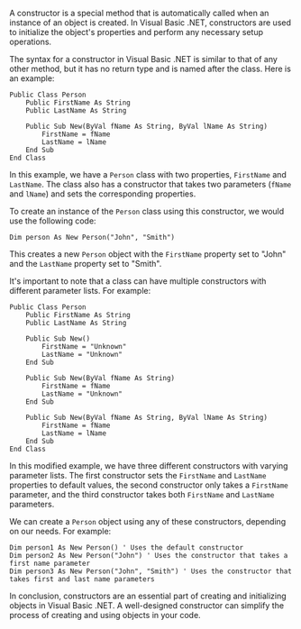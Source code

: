 A constructor is a special method that is automatically called when an instance of an object is created. In Visual Basic .NET, constructors are used to initialize the object's properties and perform any necessary setup operations.

The syntax for a constructor in Visual Basic .NET is similar to that of any other method, but it has no return type and is named after the class. Here is an example:

```
Public Class Person
    Public FirstName As String
    Public LastName As String

    Public Sub New(ByVal fName As String, ByVal lName As String)
        FirstName = fName
        LastName = lName
    End Sub
End Class
```

In this example, we have a `Person` class with two properties, `FirstName` and `LastName`. The class also has a constructor that takes two parameters (`fName` and `lName`) and sets the corresponding properties.

To create an instance of the `Person` class using this constructor, we would use the following code:

```
Dim person As New Person("John", "Smith")
```

This creates a new `Person` object with the `FirstName` property set to "John" and the `LastName` property set to "Smith".

It's important to note that a class can have multiple constructors with different parameter lists. For example:

```
Public Class Person
    Public FirstName As String
    Public LastName As String

    Public Sub New()
        FirstName = "Unknown"
        LastName = "Unknown"
    End Sub

    Public Sub New(ByVal fName As String)
        FirstName = fName
        LastName = "Unknown"
    End Sub

    Public Sub New(ByVal fName As String, ByVal lName As String)
        FirstName = fName
        LastName = lName
    End Sub
End Class
```

In this modified example, we have three different constructors with varying parameter lists. The first constructor sets the `FirstName` and `LastName` properties to default values, the second constructor only takes a `FirstName` parameter, and the third constructor takes both `FirstName` and `LastName` parameters.

We can create a `Person` object using any of these constructors, depending on our needs. For example:

```
Dim person1 As New Person() ' Uses the default constructor
Dim person2 As New Person("John") ' Uses the constructor that takes a first name parameter
Dim person3 As New Person("John", "Smith") ' Uses the constructor that takes first and last name parameters
```

In conclusion, constructors are an essential part of creating and initializing objects in Visual Basic .NET. A well-designed constructor can simplify the process of creating and using objects in your code.